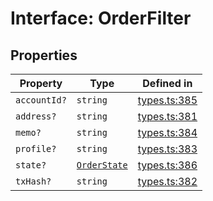 # Interface: OrderFilter

## Properties

| Property | Type | Defined in |
| ------ | ------ | ------ |
| `accountId?` | `string` | [types.ts:385](https://github.com/monerium/js-monorepo/blob/main/packages/sdk/src/types.ts#L385) |
| `address?` | `string` | [types.ts:381](https://github.com/monerium/js-monorepo/blob/main/packages/sdk/src/types.ts#L381) |
| `memo?` | `string` | [types.ts:384](https://github.com/monerium/js-monorepo/blob/main/packages/sdk/src/types.ts#L384) |
| `profile?` | `string` | [types.ts:383](https://github.com/monerium/js-monorepo/blob/main/packages/sdk/src/types.ts#L383) |
| `state?` | [`OrderState`](/docs/packages/sdk/enumerations/OrderState.md) | [types.ts:386](https://github.com/monerium/js-monorepo/blob/main/packages/sdk/src/types.ts#L386) |
| `txHash?` | `string` | [types.ts:382](https://github.com/monerium/js-monorepo/blob/main/packages/sdk/src/types.ts#L382) |
